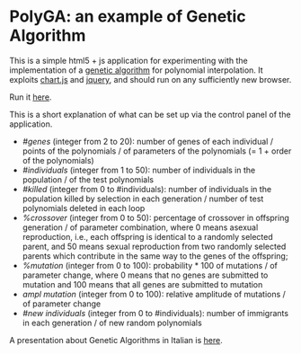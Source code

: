 # PolyGA: an example of Genetic Algorithm
This is a simple html5 + js application for experimenting with the implementation of a <a href="https://en.wikipedia.org/wiki/Genetic_algorithm" target="_blank">genetic algorithm</a> for polynomial interpolation.
It exploits <a href="https://www.chartjs.org/">chart.js</a> and <a href="https://jquery.com">jquery</a>, and should run on any sufficiently new browser.

Run it <a href="https://lmari.github.com/PolyGA/GA.html" target="_blank">here</a>.

This is a short explanation of what can be set up via the control panel of the application.
* _#genes_ (integer from 2 to 20): number of genes of each individual / points of the polynomials / of parameters of the polynomials (= 1 + order of the polynomials)
* _#individuals_ (integer from 1 to 50): number of individuals in the population / of the test polynomials
* _#killed_ (integer from 0 to #individuals): number of individuals in the population killed by selection in each generation / number of test polynomials deleted in each loop
* _%crossover_ (integer from 0 to 50): percentage of crossover in offspring generation / of parameter combination, where 0 means asexual reproduction, i.e., each offspring is identical to a randomly selected parent, and 50 means sexual reproduction from two randomly selected parents which contribute in the same way to the genes of the offspring;
* _%mutation_ (integer from 0 to 100): probability * 100 of mutations / of parameter change, where 0 means that no genes are submitted to mutation and 100 means that all genes are submitted to mutation
* _ampl mutation_ (integer from 0 to 100): relative amplitude of mutations / of parameter change
* _#new individuals_ (integer from 0 to #individuals): number of immigrants in each generation / of new random polynomials

A presentation about Genetic Algorithms in Italian is <a href="https://github.com/lmari/GA/blob/master/GA.pdf">here</a>.
